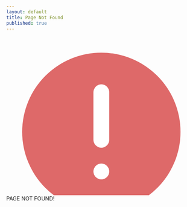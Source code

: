 ```yaml
---
layout: default
title: Page Not Found
published: true
---
```

<style>.navbar,.footer{display:none;}</style>
<div class="m404-s">
<div class="m404-ti"><svg viewBox="0 0 24 20" fill="none" xmlns="http://www.w3.org/2000/svg"><circle cx="12" cy="12" r="10" fill="#d32f2fb6"/><path d="M12 7V13" stroke="white" stroke-width="2" stroke-linecap="round"/><circle cx="12" cy="17" r="1" fill="white"/></svg><span>PAGE NOT FOUND!</span></div>
<p style="display:none">GO TO:</p>
<div style="display:none" class="m404-links"><a href="/">HOME</a><a href="https://tour.khaliil.com/">TOUR</a></div>
</div>